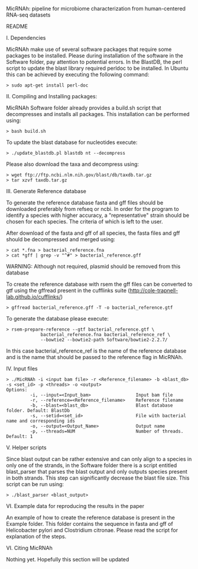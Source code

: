 MicRNAh: pipeline for microbiome characterization from human-centered RNA-seq datasets

README

I. Dependencies

MicRNAh make use of several software packages that require some packages to be installed. Please 
during installation of the software in the Software folder, pay attention to potential errors. In
the BlastDB, the perl script to update the blast library required perldoc to be installed. In
Ubuntu this can be achieved by executing the following command:

	> sudo apt-get install perl-doc

II. Compiling and Installing packages:

MicRNAh Software folder already provides a build.sh script that decompresses and installs
all packages. This installation can be performed using:

	> bash build.sh

To update the blast database for nucleotides execute:

	> ./update_blastdb.pl blastdb nt --decompress

Please also download the taxa and decompress using:

	> wget ftp://ftp.ncbi.nlm.nih.gov/blast/db/taxdb.tar.gz
	> tar xzvf taxdb.tar.gz

III. Generate Reference database

To generate the reference database fasta and gff files should be downloaded preferably from
refseq or ncbi. In order for the program to identify a species with higher accuracy, a 
"representative" strain should be chosen for each species. The criteria of which is left to
the user. 

After download of the fasta and gff of all species, the fasta files and gff should be decompressed
and merged using:

	> cat *.fna > bacterial_reference.fna
	> cat *gff | grep -v "^#" > bacterial_reference.gff

WARNING: Although not required, plasmid should be removed from this database

To create the reference database with rsem the gff files can be converted to gtf using the gffread
present in the cufflinks suite (http://cole-trapnell-lab.github.io/cufflinks/)

	> gffread bacterial_reference.gff -T -o bacterial_reference.gtf

To generate the database please execute:

	> rsem-prepare-reference --gtf bacterial_reference.gtf \
				 bacterial_reference.fna bacterial_reference_ref \
				 --bowtie2 --bowtie2-path Software/bowtie2-2.2.7/

In this case bacterial_reference_ref is the name of the reference database and is the name that should
be passed to the reference flag in MicRNAh.

IV. Input files

	> ./MicRNAh -i <input bam file> -r <Reference_filename> -b <blast_db> -s <set_id> -p <threads> -o <output>
	Options:
        	 -i, --input=<Input_bam>                 Input bam file
         	 -r, --reference=<Reference_filename>    Reference filename
         	 -b, --blast=<blast_db>                  Blast database folder. Default: BlastDb
         	 -s, --setid=<set_id>                    File with bacterial name and corresponding ids
         	 -o, --output=<Output_Name>              Output name
        	 -p, --threads=NUM                       Number of threads. Default: 1

V. Helper scripts

Since blast output can be rather extensive and can only align to a species in only one of the strands, in the Software
folder there is a script entitled blast_parser that parses the blast output and only outputs species present in both 
strands. This step can significantly decrease the blast file size. This script can be run using:

	> ./blast_parser <blast_output> 

VI. Example data for reproducing the results in the paper

An example of how to create the reference database is present in the Example folder. This folder contains the sequence
in fasta and gff of Helicobacter pylori and Clostridium citronae. Please read the script for explanation of the steps.

VI. Citing MicRNAh

Nothing yet. Hopefully this section will be updated

